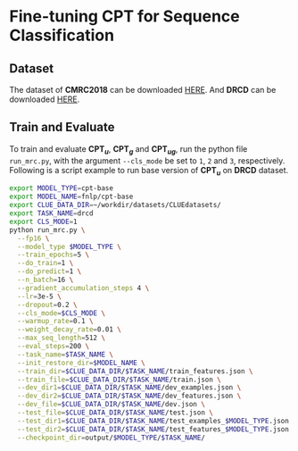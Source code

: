 # Fine-tuning CPT for Sequence Classification

## Dataset
The dataset of **CMRC2018** can be downloaded [HERE](https://github.com/CLUEbenchmark/CLUE). And **DRCD** can be downloaded [HERE](https://github.com/DRCKnowledgeTeam/DRCD).

## Train and Evaluate
To train and evaluate **CPT$_u$**, **CPT$_g$** and **CPT$_{ug}$**, run the python file `run_mrc.py`, with the argument `--cls_mode` be set to `1`, `2` and `3`, respectively. Following is a script example to run base version of **CPT$_u$** on **DRCD** dataset.

```bash
export MODEL_TYPE=cpt-base
export MODEL_NAME=fnlp/cpt-base
export CLUE_DATA_DIR=~/workdir/datasets/CLUEdatasets/
export TASK_NAME=drcd
export CLS_MODE=1
python run_mrc.py \
  --fp16 \
  --model_type $MODEL_TYPE \
  --train_epochs=5 \
  --do_train=1 \
  --do_predict=1 \
  --n_batch=16 \
  --gradient_accumulation_steps 4 \
  --lr=3e-5 \
  --dropout=0.2 \
  --cls_mode=$CLS_MODE \
  --warmup_rate=0.1 \
  --weight_decay_rate=0.01 \
  --max_seq_length=512 \
  --eval_steps=200 \
  --task_name=$TASK_NAME \
  --init_restore_dir=$MODEL_NAME \
  --train_dir=$CLUE_DATA_DIR/$TASK_NAME/train_features.json \
  --train_file=$CLUE_DATA_DIR/$TASK_NAME/train.json \
  --dev_dir1=$CLUE_DATA_DIR/$TASK_NAME/dev_examples.json \
  --dev_dir2=$CLUE_DATA_DIR/$TASK_NAME/dev_features.json \
  --dev_file=$CLUE_DATA_DIR/$TASK_NAME/dev.json \
  --test_file=$CLUE_DATA_DIR/$TASK_NAME/test.json \
  --test_dir1=$CLUE_DATA_DIR/$TASK_NAME/test_examples_$MODEL_TYPE.json \
  --test_dir2=$CLUE_DATA_DIR/$TASK_NAME/test_features_$MODEL_TYPE.json \
  --checkpoint_dir=output/$MODEL_TYPE/$TASK_NAME/
```
